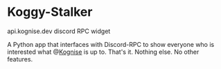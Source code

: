 # Koggy-Stalker
api.kognise.dev discord RPC widget

A Python app that interfaces with Discord-RPC to show everyone who is interested what @[Kognise](@https://github.com/Kognise) is up to. That's it. Nothing else. No other features.
